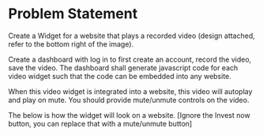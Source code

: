 # Problem Statement

Create a Widget for a website that plays a recorded video (design attached, refer to the bottom right of the image).

Create a dashboard with log in to first create an account, record the video, save the video.  The dashboard shall generate javascript code for each video widget such that the code can be embedded into any website.

When this video widget is integrated into a website, this video will autoplay and play on mute. You should provide mute/unmute controls on the video.

The below is how the widget will look on a website. [Ignore the Invest now button, you can replace that with a mute/unmute button]